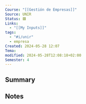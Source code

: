 ```yaml
---
Course: "[[Gestión de Empresas]]"
Source: UNIR
Status: 🟥
Links:
  - "[[My Inputs]]"
tags:
  - "#i/unir"
  - empresa
Created: 2024-05-28 12:07
Tema: 
modified: 2024-05-28T12:08:18+02:00
Semester: 4
---
```

## Summary


## Notes
